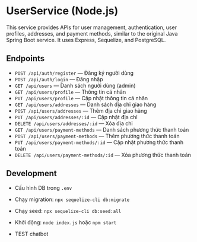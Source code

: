 # UserService (Node.js)

This service provides APIs for user management, authentication, user profiles, addresses, and payment methods, similar to the original Java Spring Boot service. It uses Express, Sequelize, and PostgreSQL.

## Endpoints
- `POST /api/auth/register` — Đăng ký người dùng 
- `POST /api/auth/login` — Đăng nhập 
- `GET /api/users` — Danh sách người dùng (admin)
- `GET /api/users/profile` — Thông tin cá nhân
- `PUT /api/users/profile` — Cập nhật thông tin cá nhân
- `GET /api/users/addresses` — Danh sách địa chỉ giao hàng
- `POST /api/users/addresses` — Thêm địa chỉ giao hàng
- `PUT /api/users/addresses/:id` — Cập nhật địa chỉ
- `DELETE /api/users/addresses/:id` — Xóa địa chỉ
- `GET /api/users/payment-methods` — Danh sách phương thức thanh toán
- `POST /api/users/payment-methods` — Thêm phương thức thanh toán
- `PUT /api/users/payment-methods/:id` — Cập nhật phương thức thanh toán
- `DELETE /api/users/payment-methods/:id` — Xóa phương thức thanh toán

## Development
- Cấu hình DB trong `.env`
- Chạy migration: `npx sequelize-cli db:migrate`
- Chạy seed: `npx sequelize-cli db:seed:all`
- Khởi động: `node index.js` hoặc `npm start`


- TEST chatbot